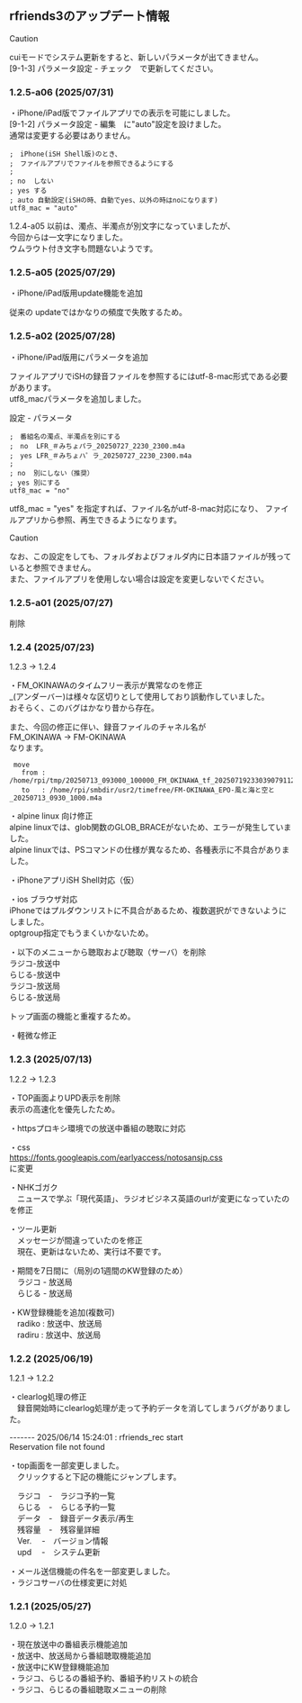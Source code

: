 ## rfriends3のアップデート情報  
  
> [!CAUTION]
> cuiモードでシステム更新をすると、新しいパラメータが出てきません。  
>  [9-1-3] パラメータ設定 - チェック　で更新してください。
  
### 1.2.5-a06 (2025/07/31)     
  
・iPhone/iPad版でファイルアプリでの表示を可能にしました。  
[9-1-2] パラメータ設定 - 編集　に"auto"設定を設けました。  
通常は変更する必要はありません。  
```　　
;　iPhone(iSH Shell版)のとき、
;　ファイルアプリでファイルを参照できるようにする
;
; no  しない
; yes する
; auto 自動設定(iSHの時、自動でyes、以外の時はnoになります)
utf8_mac = "auto"
```
  
1.2.4-a05 以前は、濁点、半濁点が別文字になっていましたが、  
今回からは一文字になりました。  
ウムラウト付き文字も問題ないようです。  
  
### 1.2.5-a05 (2025/07/29)     
  
・iPhone/iPad版用update機能を追加  
  
従来の updateではかなりの頻度で失敗するため。 
  
### 1.2.5-a02 (2025/07/28)     
  
・iPhone/iPad版用にパラメータを追加  
  
ファイルアプリでiSHの録音ファイルを参照するにはutf-8-mac形式である必要があります。    
utf8_macパラメータを追加しました。  
  
設定 - パラメータ  
```
;　番組名の濁点、半濁点を別にする  
;　no  LFR_＃みちょパラ_20250727_2230_2300.m4a  
;　yes LFR_＃みちょハ゜ラ_20250727_2230_2300.m4a  
;
; no  別にしない（推奨）  
; yes 別にする  
utf8_mac = "no"  
```
utf8_mac = "yes" を指定すれば、ファイル名がutf-8-mac対応になり、
ファイルアプリから参照、再生できるようになります。  
  
> [!CAUTION]
> なお、この設定をしても、フォルダおよびフォルダ内に日本語ファイルが残っていると参照できません。  
> また、ファイルアプリを使用しない場合は設定を変更しないでください。  
  
### 1.2.5-a01 (2025/07/27)     
  
削除  
  
### 1.2.4 (2025/07/23)   
  
1.2.3 -> 1.2.4    
  

・FM_OKINAWAのタイムフリー表示が異常なのを修正    
_(アンダーバー)は様々な区切りとして使用しており誤動作していました。  
おそらく、このバグはかなり昔から存在。  
  
また、今回の修正に伴い、録音ファイルのチャネル名が  
FM_OKINAWA -> FM-OKINAWA  
なります。   
```
 move
   from : /home/rpi/tmp/20250713_093000_100000_FM_OKINAWA_tf_202507192330390791127.m4a
   to   : /home/rpi/smbdir/usr2/timefree/FM-OKINAWA_EPO-風と海と空と_20250713_0930_1000.m4a
```
    
・alpine linux 向け修正  
alpine linuxでは、glob関数のGLOB_BRACEがないため、エラーが発生していました。  
alpine linuxでは、PSコマンドの仕様が異なるため、各種表示に不具合がありました。  
  
・iPhoneアプリiSH Shell対応（仮）  
  
・ios ブラウザ対応  
iPhoneではプルダウンリストに不具合があるため、複数選択ができないようにしました。  
optgroup指定でもうまくいかないため。  
  
・以下のメニューから聴取および聴取（サーバ）を削除  
ラジコ-放送中  
らじる-放送中  
ラジコ-放送局  
らじる-放送局  
  
トップ画面の機能と重複するため。  
  
・軽微な修正  
  
   
### 1.2.3 (2025/07/13)   
  
1.2.2 -> 1.2.3  
  
・TOP画面よりUPD表示を削除  
表示の高速化を優先したため。 
  
・httpsプロキシ環境での放送中番組の聴取に対応  
  
・css  
https://fonts.googleapis.com/earlyaccess/notosansjp.css  
に変更  　
  
・NHKゴガク  
　ニュースで学ぶ「現代英語」、ラジオビジネス英語のurlが変更になっていたのを修正  
  
・ツール更新  
　メッセージが間違っていたのを修正  
　現在、更新はないため、実行は不要です。    
  
・期間を7日間に（局別の1週間のKW登録のため）  
　ラジコ - 放送局  
　らじる - 放送局   
   
・KW登録機能を追加(複数可)  
　radiko : 放送中、放送局  
　radiru : 放送中、放送局  
  
### 1.2.2 (2025/06/19)   
  
1.2.1 -> 1.2.2  
  
・clearlog処理の修正  
　録音開始時にclearlog処理が走って予約データを消してしまうバグがありました。  
  
 ------- 2025/06/14 15:24:01 : rfriends_rec start  
 Reservation file not found  
  
・top画面を一部変更しました。  
　クリックすると下記の機能にジャンプします。  
  
　ラジコ　-　ラジコ予約一覧  
　らじる　-　らじる予約一覧  
　データ　-　録音データ表示/再生  
　残容量　-　残容量詳細  
　Ver.	　-　バージョン情報  
　upd	　-　システム更新  
  
・メール送信機能の件名を一部変更しました。  
・ラジコサーバの仕様変更に対処  
  
### 1.2.1 (2025/05/27)  
  
1.2.0 -> 1.2.1  
  
・現在放送中の番組表示機能追加  
・放送中、放送局から番組聴取機能追加  
・放送中にKW登録機能追加  
・ラジコ、らじるの番組予約、番組予約リストの統合  
・ラジコ、らじるの番組聴取メニューの削除  
  
